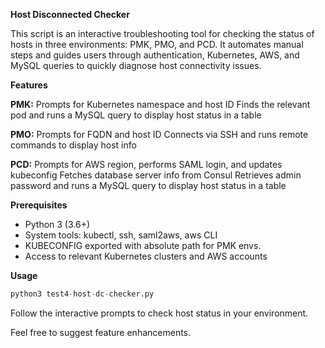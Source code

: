 **Host Disconnected Checker**

This script is an interactive troubleshooting tool for checking the status of hosts in three environments: PMK, PMO, and PCD. It automates manual steps and guides users through authentication, Kubernetes, AWS, and MySQL queries to quickly diagnose host connectivity issues.

**Features**

**PMK:**
Prompts for Kubernetes namespace and host ID
Finds the relevant pod and runs a MySQL query to display host status in a table

**PMO:**
Prompts for FQDN and host ID
Connects via SSH and runs remote commands to display host info

**PCD:**
Prompts for AWS region, performs SAML login, and updates kubeconfig
Fetches database server info from Consul
Retrieves admin password and runs a MySQL query to display host status in a table

**Prerequisites**
- Python 3 (3.6+)
- System tools: kubectl, ssh, saml2aws, aws CLI
- KUBECONFIG exported with absolute path for PMK envs.
- Access to relevant Kubernetes clusters and AWS accounts

**Usage**

```python
python3 test4-host-dc-checker.py
```

Follow the interactive prompts to check host status in your environment.

Feel free to suggest feature enhancements.
